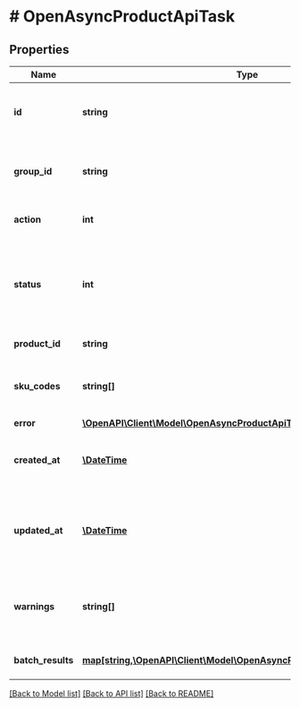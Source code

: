 # # OpenAsyncProductApiTask

## Properties

Name | Type | Description | Notes
------------ | ------------- | ------------- | -------------
**id** | **string** | Идентификатор задания на создание/обновление продукта | [optional]
**group_id** | **string** | Идентификатор группы заданий на создание/обновление продукта | [optional]
**action** | **int** | Тип задачния (1 - создание; 2 - обноление) | [optional]
**status** | **int** | Статус задания на создание/обновление продукта (1 - создано; 2 - обрабатывается; 3 - успех; 4 - ошибка) | [optional]
**product_id** | **string** | Идентификатор продукта | [optional]
**sku_codes** | **string[]** | sku кода продукта (в случае задания на создание продукта) | [optional]
**error** | [**\OpenAPI\Client\Model\OpenAsyncProductApiTaskError**](OpenAsyncProductApiTaskError.md) |  | [optional]
**created_at** | [**\DateTime**](\DateTime.md) | Время создания задания на создание/обновление продукта | [optional]
**updated_at** | [**\DateTime**](\DateTime.md) | Время последкнего обновления задания на создание/обновление продукта | [optional]
**warnings** | **string[]** | Некритичные ошибки, возникшие в процессе выполнения задач | [optional]
**batch_results** | [**map[string,\OpenAPI\Client\Model\OpenAsyncProductApiBatchItemResult]**](OpenAsyncProductApiBatchItemResult.md) | Результат пакетных операций | [optional]

[[Back to Model list]](../../README.md#models) [[Back to API list]](../../README.md#endpoints) [[Back to README]](../../README.md)
